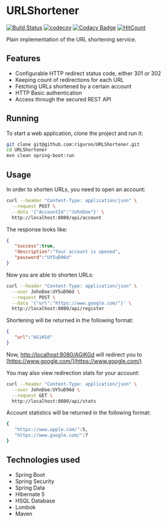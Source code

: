 # URLShortener

[![Build Status](https://travis-ci.org/riguron/URLShortener.svg?branch=master)](https://travis-ci.org/riguron/URLShortener)
[![codecov](https://codecov.io/gh/riguron/URLShortener/branch/master/graph/badge.svg)](https://codecov.io/gh/riguron/URLShortener)
[![Codacy Badge](https://api.codacy.com/project/badge/Grade/f934ddd367cc493d8ba463f87740eb06)](https://www.codacy.com/manual/riguron/URLShortener?utm_source=github.com&amp;utm_medium=referral&amp;utm_content=riguron/URLShortener&amp;utm_campaign=Badge_Grade)
[![HitCount](http://hits.dwyl.io/riguron/URLShortener.svg)](http://hits.dwyl.io/riguron/URLShortener)

Plain implementation of the URL shortening service.

## Features

- Configurable HTTP redirect status code, either 301 or 302
- Keeping count of redirections for each URL
- Fetching URLs shortened by a certain account
- HTTP Basic authentication
- Access through the secured REST API

## Running

To start a web application, clone the project and run it:

```bash
git clone git@github.com:riguron/URLShortener.git
cd URLShortener
mvn clean spring-boot:run
```

## Usage

In order to shorten URLs, you need to open an account:

```bash
curl --header "Content-Type: application/json" \
  --request POST \
  --data '{"AccountId":"JohnDoe"}' \
  http://localhost:8080/api/account
```

The response looks like:

```json
{  
   "success":true,
   "description":"Your account is opened",
   "password":"UY5uD96d"
}
```

Now you are able to shorten URLs:

```bash
curl --header "Content-Type: application/json" \
  --user JohnDoe:UY5uD96d \
  --request POST \
  --data '{"url":"https://www.google.com/"}' \
  http://localhost:8080/api/register
```

Shortening will be returned in the following format:

```json
{  
   "url":"AGiKGd"
}
```

Now, [http://localhost:8080/AGiKGd](http://localhost:8080/AGiKGd) will redirect you to [https://www.google.com/](https://www.google.com/)

You may also view redirection stats for your account:

```bash
curl --header "Content-Type: application/json" \
  --user JohnDoe:UY5uD96d \
  --request GET \
  http://localhost:8080/api/stats
```

Account statistics will be returned in the following format:

```bash
{  
   "https://www.apple.com/":5,
   "https://www.google.com/":7
}
```

## Technologies used

- Spring Boot
- Spring Security
- Spring Data 
- Hibernate 5
- HSQL Database
- Lombok
- Maven

